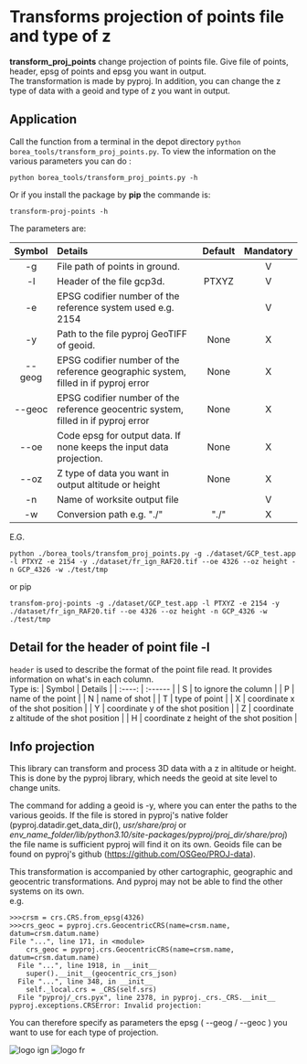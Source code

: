 # Transforms projection of points file and type of z

**transform_proj_points** change projection of points file. Give file of points, header, epsg of points and epsg you want in output.  
The transformation is made by pyproj. In addition, you can change the z type of data with a geoid and type of z you want in output. 

## Application

Call the function from a terminal in the depot directory `python borea_tools/transform_proj_points.py`. To view the information on the various parameters you can do : 

```python borea_tools/transform_proj_points.py -h``` 

Or if you install the package by **pip** the commande is:

```transform-proj-points -h```

The parameters are:

| Symbol | Details | Default | Mandatory |
| :----: | :------ | :-----: | :-------: |
| -g | File path of points in ground. |  | V |
| -l | Header of the file gcp3d. | PTXYZ | V |
| -e | EPSG codifier number of the reference system used e.g. 2154 | | V |
| -y | Path to the file pyproj GeoTIFF of geoid. | None | X |
| --geog | EPSG codifier number of the reference geographic system, filled in if pyproj error | None | X |
| --geoc | EPSG codifier number of the reference geocentric system, filled in if pyproj error | None | X |
| --oe | Code epsg for output data. If none keeps the input data projection. | None | X |
| --oz | Z type of data you want in output altitude or height | None | X |
| -n | Name of worksite output file |  | V |
| -w | Conversion path e.g. "./" | "./" | X |

E.G.
```
python ./borea_tools/transfom_proj_points.py -g ./dataset/GCP_test.app -l PTXYZ -e 2154 -y ./dataset/fr_ign_RAF20.tif --oe 4326 --oz height -n GCP_4326 -w ./test/tmp
```
or pip
```
transfom-proj-points -g ./dataset/GCP_test.app -l PTXYZ -e 2154 -y ./dataset/fr_ign_RAF20.tif --oe 4326 --oz height -n GCP_4326 -w ./test/tmp
```

## Detail for the header of point file -l

`header` is used to describe the format of the point file read. It provides information on what's in each column.   
Type is:
| Symbol | Details |
| :----: | :------ |
| S | to ignore the column |
| P | name of the point |
| N | name of shot |
| T | type of point |
| X | coordinate x of the shot position |
| Y | coordinate y of the shot position |
| Z | coordinate z altitude of the shot position |
| H | coordinate z height of the shot position |


## Info projection

This library can transform and process 3D data with a z in altitude or height. This is done by the pyproj library, which needs the geoid at site level to change units.

The command for adding a geoid is -y, where you can enter the paths to the various geoids. If the file is stored in pyproj's native folder (pyproj.datadir.get_data_dir(), *usr/share/proj* or *env_name_folder/lib/python3.10/site-packages/pyproj/proj_dir/share/proj*) the file name is sufficient pyproj will find it on its own. 
Geoids file can be found on pyproj's github (https://github.com/OSGeo/PROJ-data).

This transformation is accompanied by other cartographic, geographic and geocentric transformations. And pyproj may not be able to find the other systems on its own.  
e.g.
```
>>>crsm = crs.CRS.from_epsg(4326)
>>>crs_geoc = pyproj.crs.GeocentricCRS(name=crsm.name, datum=crsm.datum.name)
File "...", line 171, in <module>
    crs_geoc = pyproj.crs.GeocentricCRS(name=crsm.name, datum=crsm.datum.name)
  File "...", line 1918, in __init__
    super().__init__(geocentric_crs_json)
  File "...", line 348, in __init__
    self._local.crs = _CRS(self.srs)
  File "pyproj/_crs.pyx", line 2378, in pyproj._crs._CRS.__init__
pyproj.exceptions.CRSError: Invalid projection: 
```
You can therefore specify as parameters the epsg ( --geog / --geoc ) you want to use for each type of projection.

![logo ign](../../docs/image/logo_ign.png) ![logo fr](../../docs/image/Republique_Francaise_Logo.png)